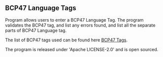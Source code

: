 
## BCP47 Language Tags

Program allows users to enter a BCP47 Language Tag. The program validates the BCP47 tag, and list any errors found, 
and list all the separate parts of BCP47 Language tag.

The list of BCP47 tags used can be found here [BCP47 Tags](https://www.iana.org/assignments/language-subtag-registry/language-subtag-registry").

The program is released under 'Apache LICENSE-2.0' and is open sourced.



